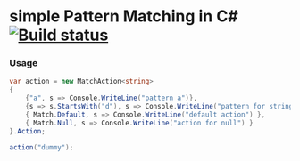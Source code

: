 # simple Pattern Matching in C# [![Build status](https://ci.appveyor.com/api/projects/status/gybnmgw6fj7mheex?svg=true)](https://ci.appveyor.com/project/baks/patternmatching)

### Usage

```csharp
var action = new MatchAction<string>
{
	{"a", s => Console.WriteLine("pattern a")},
	{s => s.StartsWith("d"), s => Console.WriteLine("pattern for string which starts with d ")},
	{ Match.Default, s => Console.WriteLine("default action") },
	{ Match.Null, s => Console.WriteLine("action for null") }
}.Action;
			
action("dummy");
```

